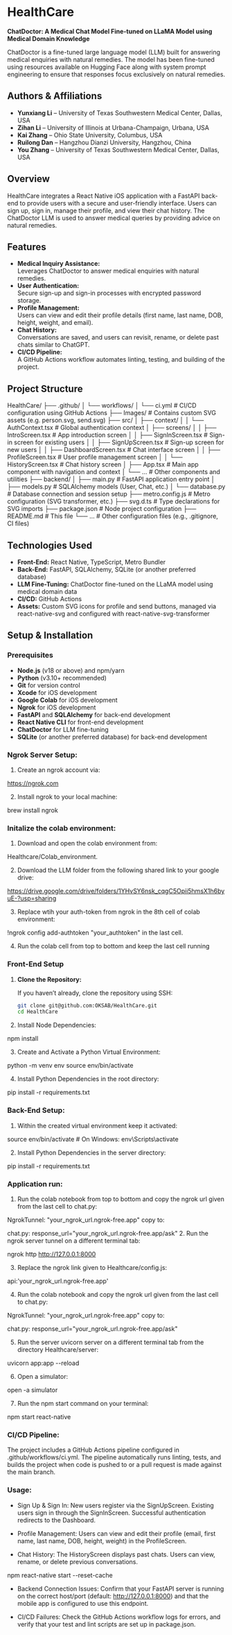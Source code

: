 # HealthCare

**ChatDoctor: A Medical Chat Model Fine-tuned on LLaMA Model using Medical Domain Knowledge**

ChatDoctor is a fine-tuned large language model (LLM) built for answering medical enquiries with natural remedies. The model has been fine-tuned using resources available on Hugging Face along with system prompt engineering to ensure that responses focus exclusively on natural remedies.

## Authors & Affiliations

- **Yunxiang Li** – University of Texas Southwestern Medical Center, Dallas, USA
- **Zihan Li** – University of Illinois at Urbana-Champaign, Urbana, USA
- **Kai Zhang** – Ohio State University, Columbus, USA
- **Ruilong Dan** – Hangzhou Dianzi University, Hangzhou, China
- **You Zhang** – University of Texas Southwestern Medical Center, Dallas, USA

## Overview

HealthCare integrates a React Native iOS application with a FastAPI back-end to provide users with a secure and user-friendly interface. Users can sign up, sign in, manage their profile, and view their chat history. The ChatDoctor LLM is used to answer medical queries by providing advice on natural remedies.

## Features

- **Medical Inquiry Assistance:**  
  Leverages ChatDoctor to answer medical enquiries with natural remedies.
- **User Authentication:**  
  Secure sign-up and sign-in processes with encrypted password storage.
- **Profile Management:**  
  Users can view and edit their profile details (first name, last name, DOB, height, weight, and email).
- **Chat History:**  
  Conversations are saved, and users can revisit, rename, or delete past chats similar to ChatGPT.
- **CI/CD Pipeline:**  
  A GitHub Actions workflow automates linting, testing, and building of the project.

## Project Structure

HealthCare/ ├── .github/ │ └── workflows/ │ └── ci.yml # CI/CD configuration using GitHub Actions ├── Images/ # Contains custom SVG assets (e.g. person.svg, send.svg) ├── src/ │ ├── context/ │ │ └── AuthContext.tsx # Global authentication context │ ├── screens/ │ │ ├── IntroScreen.tsx # App introduction screen │ │ ├── SignInScreen.tsx # Sign-in screen for existing users │ │ ├── SignUpScreen.tsx # Sign-up screen for new users │ │ ├── DashboardScreen.tsx # Chat interface screen │ │ ├── ProfileScreen.tsx # User profile management screen │ │ └── HistoryScreen.tsx # Chat history screen │ ├── App.tsx # Main app component with navigation and context │ └── ... # Other components and utilities ├── backend/ │ ├── main.py # FastAPI application entry point │ ├── models.py # SQLAlchemy models (User, Chat, etc.) │ └── database.py # Database connection and session setup ├── metro.config.js # Metro configuration (SVG transformer, etc.) ├── svg.d.ts # Type declarations for SVG imports ├── package.json # Node project configuration ├── README.md # This file └── ... # Other configuration files (e.g., .gitignore, CI files)

## Technologies Used

- **Front-End:** React Native, TypeScript, Metro Bundler
- **Back-End:** FastAPI, SQLAlchemy, SQLite (or another preferred database)
- **LLM Fine-Tuning:** ChatDoctor fine-tuned on the LLaMA model using medical domain data
- **CI/CD:** GitHub Actions
- **Assets:** Custom SVG icons for profile and send buttons, managed via react-native-svg and configured with react-native-svg-transformer

## Setup & Installation

### Prerequisites

- **Node.js** (v18 or above) and npm/yarn
- **Python** (v3.10+ recommended)
- **Git** for version control
- **Xcode** for iOS development
- **Google Colab** for iOS development
- **Ngrok** for iOS development
- **FastAPI** and **SQLAlchemy** for back-end development
- **React Native CLI** for front-end development
- **ChatDoctor** for LLM fine-tuning
- **SQLite** (or another preferred database) for back-end development

### Ngrok Server Setup:

1. Create an ngrok account via:

https://ngrok.com

2. Install ngrok to your local machine:

brew install ngrok

### Initalize the colab environment:

1. Download and open the colab environment from:

Healthcare/Colab_environment.

2. Download the LLM folder from the following shared link to your google drive:

https://drive.google.com/drive/folders/1YHvSY6nsk_cqgC5Opii5hmsX1h6byuE-?usp=sharing

3. Replace wtih your auth-token from ngrok in the 8th cell of colab environment:

!ngrok config add-authtoken "your_authtoken" in the last cell.

4. Run the colab cell from top to bottom and keep the last cell running

### Front-End Setup

1. **Clone the Repository:**

   If you haven’t already, clone the repository using SSH:

   ```bash
   git clone git@github.com:OKSAB/HealthCare.git
   cd HealthCare

   ```

2. Install Node Dependencies:

npm install

3. Create and Activate a Python Virtual Environment:

python -m venv env
source env/bin/activate

4. Install Python Dependencies in the root directory:

pip install -r requirements.txt

### Back-End Setup:

1. Within the created virtual environment keep it activated:

source env/bin/activate # On Windows: env\Scripts\activate

2. Install Python Dependencies in the server directory:

pip install -r requirements.txt

### Application run:

1. Run the colab notebook from top to bottom and copy the ngrok url given from the last cell to chat.py:

NgrokTunnel: "your_ngrok_url.ngrok-free.app" copy to:

chat.py:
response_url="your_ngrok_url.ngrok-free.app/ask" 2. Run the ngrok server tunnel on a different terminal tab:

ngrok http http://127.0.0.1:8000

3. Replace the ngrok link given to Healthcare/config.js:

api:'your_ngrok_url.ngrok-free.app'

4. Run the colab notebook and copy the ngrok url given from the last cell to chat.py:

NgrokTunnel: "your_ngrok_url.ngrok-free.app" copy to:

chat.py:
response_url="your_ngrok_url.ngrok-free.app/ask"

5. Run the server uvicorn server on a different terminal tab from the directory Healthcare/server:

uvicorn app:app --reload

6. Open a simulator:

open -a simulator

7. Run the npm start command on your terminal:

npm start react-native

### CI/CD Pipeline:

The project includes a GitHub Actions pipeline configured in .github/workflows/ci.yml. The pipeline automatically runs linting, tests, and builds the project when code is pushed to or a pull request is made against the main branch.

### Usage:

- Sign Up & Sign In:
  New users register via the SignUpScreen. Existing users sign in through the SignInScreen. Successful authentication redirects to the Dashboard.

- Profile Management:
  Users can view and edit their profile (email, first name, last name, DOB, height, weight) in the ProfileScreen.

- Chat History:
  The HistoryScreen displays past chats. Users can view, rename, or delete previous conversations.

npm react-native start --reset-cache

- Backend Connection Issues:
  Confirm that your FastAPI server is running on the correct host/port (default: http://127.0.0.1:8000) and that the mobile app is configured to use this endpoint.

- CI/CD Failures:
  Check the GitHub Actions workflow logs for errors, and verify that your test and lint scripts are set up in package.json.
